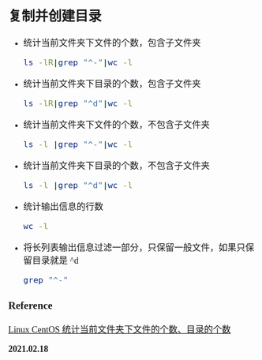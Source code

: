 <font size=4 face='楷体'>

## 复制并创建目录

-   统计当前文件夹下文件的个数，包含子文件夹

    ```bash
    ls -lR|grep "^-"|wc -l
    ```

-   统计当前文件夹下目录的个数，包含子文件夹
    ```bash
    ls -lR|grep "^d"|wc -l
    ```
-   统计当前文件夹下文件的个数，不包含子文件夹
    ```bash
    ls -l |grep "^-"|wc -l
    ```
-   统计当前文件夹下目录的个数，不包含子文件夹
    ```bash
    ls -l |grep "^d"|wc -l
    ```
-   统计输出信息的行数
    ```bash
    wc -l
    ```
-   将长列表输出信息过滤一部分，只保留一般文件，如果只保留目录就是 ^d
    ```bash
    grep "^-"
    ```

### Reference

[Linux CentOS 统计当前文件夹下文件的个数、目录的个数](https://blog.csdn.net/myli_binbin/article/details/98946250)

**2021.02.18**
